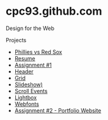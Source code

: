 # cpc93.github.com

Design for the Web

Projects
* [Phillies vs Red Sox](http://cpc93.github.io/phillies "Phillies vs Red Sox")
* [Resume](http://cpc93.github.io/resume "Resume") 
* [Assignment #1](http://cpc93.github.io/Assignment1 "Assignment #1") 
* [Header](http://cpc93.github.io/header "Header") 
* [Grid](http://cpc93.github.io/grid "Grid") 
* [Slideshow)](http://cpc93.github.io/slideshow "Slideshow") 
* [Scroll Events](http://cpc93.github.io/scrolling "Scroll Events") 
* [Lightbox](http://cpc93.github.io/lightbox "Lightbox")
* [Webfonts](http://cpc93.github.io/web-fonts "Webfonts")
* [Assignment #2 - Portfolio Website](http://cpc93.github.io/assignment2 "Assignment #2")  
